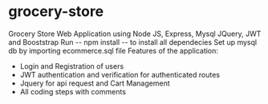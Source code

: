 # grocery-store
Grocery Store Web Application using Node JS, Express, Mysql JQuery, JWT and Booststrap
Run -- npm install -- to install all dependecies
Set up mysql db by importing ecommerce.sql file
Features of the application:
<ul>
  <li>Login and Registration of users</li>
  <li>JWT authentication and verification for authenticated routes</li>
  <li> Jquery for api request and Cart Management</li>
  <li>All coding steps with comments</li>
</ul>

